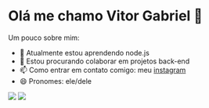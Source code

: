 # Olá me chamo Vitor Gabriel 👋

Um pouco sobre mim:

- 🌱 Atualmente estou aprendendo node.js
- 👯 Estou procurando colaborar em projetos back-end
- 📫 Como entrar em contato comigo: meu [instagram](https://www.instagram.com/vitor_gabriel_hr/) 
- 😄 Pronomes: ele/dele

<div> 
  <a href="https://www.instagram.com/vitor_gabriel_hr/" target="_blank"><img src="https://img.shields.io/badge/-Instagram-%23E4405F?style=for-the-badge&logo=instagram&logoColor=white" target="_blank"></a>
  <a href = "victoropo64@gmail.com"><img src="https://img.shields.io/badge/-Gmail-%23333?style=for-the-badge&logo=gmail&logoColor=white" target="_blank"></a> 
</div>
